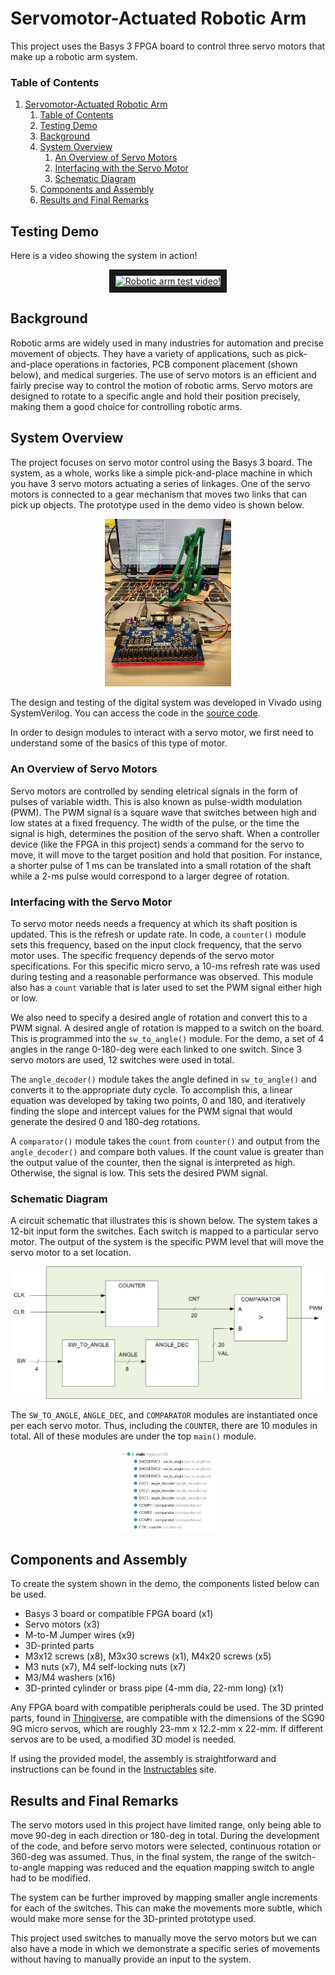 # Servomotor-Actuated Robotic Arm

This project uses the Basys 3 FPGA board to control three servo motors that make up
a robotic arm system.

### Table of Contents
1. [Servomotor-Actuated Robotic Arm](#servomotor-actuated-robotic-arm)
      1. [Table of Contents](#table-of-contents)
   1. [Testing Demo](#testing-demo)
   2. [Background](#background)
   3. [System Overview](#system-overview)
      1. [An Overview of Servo Motors](#an-overview-of-servo-motors)
      2. [Interfacing with the Servo Motor](#interfacing-with-the-servo-motor)
      3. [Schematic Diagram](#schematic-diagram)
   4. [Components and Assembly](#components-and-assembly)
   5. [Results and Final Remarks](#results-and-final-remarks)


## Testing Demo

Here is a video showing the system in action!  

<p align="center">
    <a href="https://youtube.com/shorts/qI1xIHtNqUA?feature=share" target="_blank">
    <img src="https://i.ytimg.com/vi/qI1xIHtNqUA/hq2.jpg?sqp=-oaymwEoCOADEOgC8quKqQMcGADwAQH4Ac4FgAKACooCDAgAEAEYciBVKCkwDw==&rs=AOn4CLDZ8I8Ya3cPY6Vq__X0pjdkqKl_RQ" 
    alt="Robotic arm test video!" 
    width=45%
    border="10" />
    </a>
</p>

## Background 

Robotic arms are widely used in many industries for automation and precise 
movement of objects. They have a variety of applications, such as 
pick-and-place operations in factories, PCB component placement (shown below), 
and medical surgeries. The use of servo motors is an efficient and fairly 
precise way to control the motion of robotic arms. Servo motors are designed 
to rotate to a specific angle and hold their position precisely, making them
a good choice for controlling robotic arms.

## System Overview

The project focuses on servo motor control using the Basys 3 board. The
system, as a whole, works like a simple pick-and-place machine in which you have
3 servo motors actuating a series of linkages. One of the servo motors is 
connected to a gear mechanism that moves two links that can pick up objects.
The prototype used in the demo video is shown below.

<p align="center">
    <img src="https://github.com/jlunaing/Digital-Circuits/blob/ced2aed072302a2a873ac1942163682495c2b3e9/Project_08/Images/prototype.jpg" 
    width=40%    
    alt="Robotic arm prototype"/>
</p>

The design and testing of the digital system was developed in Vivado using 
SystemVerilog. You can access the code in the 
[source code](Final_Project/Final_Project.srcs/sources_1/new).

In order to design modules to interact with a servo motor, we first need to 
understand some of the basics of this type of motor.

### An Overview of Servo Motors

Servo motors are controlled by sending eletrical signals in the form of pulses 
of variable width. This is also known as pulse-width modulation (PWM). The PWM 
signal is a square wave that switches between high and low states at a fixed 
frequency. The width of the pulse, or the time the signal is high, determines 
the position of the servo shaft. When a controller device (like the FPGA in 
this project) sends a command for the servo to move, it will move to the target 
position and hold that position. For instance, a shorter pulse of 1 ms can be 
translated into a small rotation of the shaft while a 2-ms pulse would 
correspond to a larger degree of rotation.

### Interfacing with the Servo Motor

To servo motor needs needs a frequency at which its shaft position is updated.
This is the refresh or update rate. In code, a `counter()` module sets this 
frequency, based on the input clock frequency, that the servo motor uses. The 
specific frequency depends of the servo motor specifications. For this specific 
micro servo, a 10-ms refresh rate was used during testing and a reasonable
performance was observed. This module also has a `count` variable that is later 
used to set the PWM signal either high or low. 

We also need to specify a desired angle of rotation and convert this to a PWM 
signal. A desired angle of rotation is mapped to a switch on the board. This is 
programmed into the `sw_to_angle()` module. For the demo, a set of 4 angles in 
the range 0-180-deg were each linked to one switch. Since 3 servo motors are
used, 12 switches were used in total.

The `angle_decoder()` module takes the angle defined in `sw_to_angle()` and 
converts it to the appropriate duty cycle. To accomplish this, a linear 
equation was developed by taking two points, 0 and 180, and iteratively finding
the slope and intercept values for the PWM signal that would generate the 
desired 0 and 180-deg rotations.

A `comparator()` module takes the `count` from `counter()` and output from the
`angle_decoder()` and compare both values. If the count value is greater than
the output value of the counter, then the signal is interpreted as high. 
Otherwise, the signal is low. This sets the desired PWM signal.

### Schematic Diagram

A circuit schematic that illustrates this is shown below. The system takes a 
12-bit input form the switches. Each switch is mapped to a particular servo
motor. The output of the system is the specific PWM level that will move the 
servo motor to a set location.

<p align="center">
    <img src="https://github.com/jlunaing/Digital-Circuits/blob/ced2aed072302a2a873ac1942163682495c2b3e9/Project_08/Images/circuit_schematic.png" alt="Circuit schematic"/>
</p>

The `SW_TO_ANGLE`, `ANGLE_DEC`, and `COMPARATOR` modules are instantiated once 
per each servo motor. Thus, including the `COUNTER`, there are 10 modules in 
total. All of these modules are under the top `main()` module.

<p align="center">
    <img src="https://github.com/jlunaing/Digital-Circuits/blob/ced2aed072302a2a873ac1942163682495c2b3e9/Project_08/Images/module_structure.png" 
    width=30%
    alt="Structure of modules"/>
</p>

## Components and Assembly

To create the system shown in the demo, the components listed below can be used.

- Basys 3 board or compatible FPGA board (x1)
- Servo motors (x3)
- M-to-M Jumper wires (x9)
- 3D-printed parts
- M3x12 screws (x8), M3x30 screws (x1), M4x20 screws (x5)
- M3 nuts (x7), M4 self-locking nuts (x7)
- M3/M4 washers (x16)
- 3D-printed cylinder or brass pipe (4-mm dia, 22-mm long) (x1)

Any FPGA board with compatible peripherals could be used. The 3D printed parts,
found in [Thingiverse](https://www.thingiverse.com/thing:1015238), are
compatible with the dimensions of the SG90 9G micro servos, which are roughly 
23-mm x 12.2-mm x 22-mm. If different servos are to be used, a modified 3D 
model is needed.

If using the provided model, the assembly is straightforward and instructions
can be found in the [Instructables](https://www.instructables.com/EEZYbotARM/)
site.

## Results and Final Remarks

The servo motors used in this project have limited range, only being able to 
move 90-deg in each direction or 180-deg in total. During the development of 
the code, and before servo motors were selected, continuous rotation or 360-deg
was assumed. Thus, in the final system, the range of the switch-to-angle 
mapping was reduced and the equation mapping switch to angle had to be 
modified.

The system can be further improved by mapping smaller angle increments for each
of the switches. This can make the movements more subtle, which would make more
sense for the 3D-printed prototype used.

This project used switches to manually move the servo motors but we can also
have a mode in which we demonstrate a specific series of movements without 
having to manually provide an input to the system. 